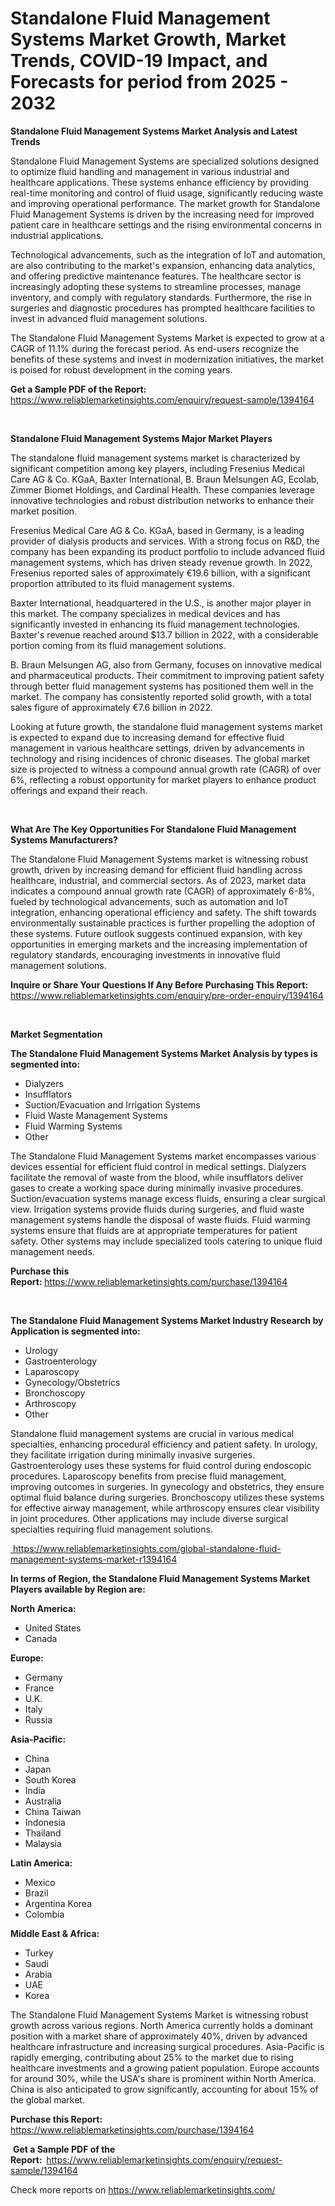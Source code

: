 <p><h1>Standalone Fluid Management Systems Market Growth, Market Trends, COVID-19 Impact, and Forecasts for period from 2025 - 2032</h1></p><p><strong>Standalone Fluid Management Systems Market Analysis and Latest Trends</strong></p>
<p><p>Standalone Fluid Management Systems are specialized solutions designed to optimize fluid handling and management in various industrial and healthcare applications. These systems enhance efficiency by providing real-time monitoring and control of fluid usage, significantly reducing waste and improving operational performance. The market growth for Standalone Fluid Management Systems is driven by the increasing need for improved patient care in healthcare settings and the rising environmental concerns in industrial applications. </p><p>Technological advancements, such as the integration of IoT and automation, are also contributing to the market's expansion, enhancing data analytics, and offering predictive maintenance features. The healthcare sector is increasingly adopting these systems to streamline processes, manage inventory, and comply with regulatory standards. Furthermore, the rise in surgeries and diagnostic procedures has prompted healthcare facilities to invest in advanced fluid management solutions.</p><p>The Standalone Fluid Management Systems Market is expected to grow at a CAGR of 11.1% during the forecast period. As end-users recognize the benefits of these systems and invest in modernization initiatives, the market is poised for robust development in the coming years.</p></p>
<p><strong>Get a Sample PDF of the Report:&nbsp;</strong> <a href="https://www.reliablemarketinsights.com/enquiry/request-sample/1394164?utm_campaign=2535&utm_medium=2&utm_source=Github&utm_content=ia&utm_term=22032025&utm_id=standalone-fluid-management-systems">https://www.reliablemarketinsights.com/enquiry/request-sample/1394164</a></p>
<p>&nbsp;</p>
<p><strong>Standalone Fluid Management Systems Major Market Players</strong></p>
<p><p>The standalone fluid management systems market is characterized by significant competition among key players, including Fresenius Medical Care AG & Co. KGaA, Baxter International, B. Braun Melsungen AG, Ecolab, Zimmer Biomet Holdings, and Cardinal Health. These companies leverage innovative technologies and robust distribution networks to enhance their market position.</p><p>Fresenius Medical Care AG & Co. KGaA, based in Germany, is a leading provider of dialysis products and services. With a strong focus on R&D, the company has been expanding its product portfolio to include advanced fluid management systems, which has driven steady revenue growth. In 2022, Fresenius reported sales of approximately €19.6 billion, with a significant proportion attributed to its fluid management systems.</p><p>Baxter International, headquartered in the U.S., is another major player in this market. The company specializes in medical devices and has significantly invested in enhancing its fluid management technologies. Baxter's revenue reached around $13.7 billion in 2022, with a considerable portion coming from its fluid management solutions.</p><p>B. Braun Melsungen AG, also from Germany, focuses on innovative medical and pharmaceutical products. Their commitment to improving patient safety through better fluid management systems has positioned them well in the market. The company has consistently reported solid growth, with a total sales figure of approximately €7.6 billion in 2022.</p><p>Looking at future growth, the standalone fluid management systems market is expected to expand due to increasing demand for effective fluid management in various healthcare settings, driven by advancements in technology and rising incidences of chronic diseases. The global market size is projected to witness a compound annual growth rate (CAGR) of over 6%, reflecting a robust opportunity for market players to enhance product offerings and expand their reach.</p></p>
<p>&nbsp;</p>
<p><strong>What Are The Key Opportunities For Standalone Fluid Management Systems Manufacturers?</strong></p>
<p><p>The Standalone Fluid Management Systems market is witnessing robust growth, driven by increasing demand for efficient fluid handling across healthcare, industrial, and commercial sectors. As of 2023, market data indicates a compound annual growth rate (CAGR) of approximately 6-8%, fueled by technological advancements, such as automation and IoT integration, enhancing operational efficiency and safety. The shift towards environmentally sustainable practices is further propelling the adoption of these systems. Future outlook suggests continued expansion, with key opportunities in emerging markets and the increasing implementation of regulatory standards, encouraging investments in innovative fluid management solutions.</p></p>
<p><strong>Inquire or Share Your Questions If Any Before Purchasing This Report:</strong> <a href="https://www.reliablemarketinsights.com/enquiry/pre-order-enquiry/1394164?utm_campaign=2535&utm_medium=2&utm_source=Github&utm_content=ia&utm_term=22032025&utm_id=standalone-fluid-management-systems">https://www.reliablemarketinsights.com/enquiry/pre-order-enquiry/1394164</a></p>
<p>&nbsp;</p>
<p><strong>Market Segmentation</strong></p>
<p><strong>The Standalone Fluid Management Systems Market Analysis by types is segmented into:</strong></p>
<p><ul><li>Dialyzers</li><li>Insufflators</li><li>Suction/Evacuation and Irrigation Systems</li><li>Fluid Waste Management Systems</li><li>Fluid Warming Systems</li><li>Other</li></ul></p>
<p><p>The Standalone Fluid Management Systems market encompasses various devices essential for efficient fluid control in medical settings. Dialyzers facilitate the removal of waste from the blood, while insufflators deliver gases to create a working space during minimally invasive procedures. Suction/evacuation systems manage excess fluids, ensuring a clear surgical view. Irrigation systems provide fluids during surgeries, and fluid waste management systems handle the disposal of waste fluids. Fluid warming systems ensure that fluids are at appropriate temperatures for patient safety. Other systems may include specialized tools catering to unique fluid management needs.</p></p>
<p><strong>Purchase this Report:&nbsp;</strong><a href="https://www.reliablemarketinsights.com/purchase/1394164?utm_campaign=2535&utm_medium=2&utm_source=Github&utm_content=ia&utm_term=22032025&utm_id=standalone-fluid-management-systems">https://www.reliablemarketinsights.com/purchase/1394164</a></p>
<p>&nbsp;</p>
<p><strong>The Standalone Fluid Management Systems Market Industry Research by Application is segmented into:</strong></p>
<p><ul><li>Urology</li><li>Gastroenterology</li><li>Laparoscopy</li><li>Gynecology/Obstetrics</li><li>Bronchoscopy</li><li>Arthroscopy</li><li>Other</li></ul></p>
<p><p>Standalone fluid management systems are crucial in various medical specialties, enhancing procedural efficiency and patient safety. In urology, they facilitate irrigation during minimally invasive surgeries. Gastroenterology uses these systems for fluid control during endoscopic procedures. Laparoscopy benefits from precise fluid management, improving outcomes in surgeries. In gynecology and obstetrics, they ensure optimal fluid balance during surgeries. Bronchoscopy utilizes these systems for effective airway management, while arthroscopy ensures clear visibility in joint procedures. Other applications may include diverse surgical specialties requiring fluid management solutions.</p></p>
<p><a href="https://www.reliablemarketinsights.com/global-standalone-fluid-management-systems-market-r1394164?utm_campaign=2535&utm_medium=2&utm_source=Github&utm_content=ia&utm_term=22032025&utm_id=standalone-fluid-management-systems">&nbsp;https://www.reliablemarketinsights.com/global-standalone-fluid-management-systems-market-r1394164</a></p>
<p><strong>In terms of Region, the Standalone Fluid Management Systems Market Players available by Region are:</strong></p>
<p>
    <p> <strong> North America: </strong>
        <ul>
            <li>United States</li>
            <li>Canada</li>
        </ul>
        </p> 
    <p> <strong> Europe: </strong>
        <ul>
            <li>Germany</li>
            <li>France</li>
            <li>U.K.</li>
            <li>Italy</li>
            <li>Russia</li>
        </ul>
        </p> 
    <p> <strong> Asia-Pacific: </strong>
        <ul>
            <li>China</li>
            <li>Japan</li>
            <li>South Korea</li>
            <li>India</li>
            <li>Australia</li>
            <li>China Taiwan</li>
            <li>Indonesia</li>
            <li>Thailand</li>
            <li>Malaysia</li>
        </ul>
        </p> 
    <p> <strong> Latin America: </strong>
        <ul>
            <li>Mexico</li>
            <li>Brazil</li>
            <li>Argentina Korea</li>
            <li>Colombia</li>
        </ul>
        </p> 
    <p> <strong> Middle East & Africa: </strong>
        <ul>
            <li>Turkey</li>
            <li>Saudi</li>
            <li>Arabia</li>
            <li>UAE</li>
            <li>Korea</li>
        </ul>
    </p>
    </p>
<p><p>The Standalone Fluid Management Systems Market is witnessing robust growth across various regions. North America currently holds a dominant position with a market share of approximately 40%, driven by advanced healthcare infrastructure and increasing surgical procedures. Asia-Pacific is rapidly emerging, contributing about 25% to the market due to rising healthcare investments and a growing patient population. Europe accounts for around 30%, while the USA's share is prominent within North America. China is also anticipated to grow significantly, accounting for about 15% of the global market.</p></p>
<p><strong>Purchase this Report: </strong><a href="https://www.reliablemarketinsights.com/purchase/1394164?utm_campaign=2535&utm_medium=2&utm_source=Github&utm_content=ia&utm_term=22032025&utm_id=standalone-fluid-management-systems">https://www.reliablemarketinsights.com/purchase/1394164</a></p>
<p>&nbsp;<strong>Get a Sample PDF of the Report:&nbsp;&nbsp;</strong><a href="https://www.reliablemarketinsights.com/enquiry/request-sample/1394164?utm_campaign=2535&utm_medium=2&utm_source=Github&utm_content=ia&utm_term=22032025&utm_id=standalone-fluid-management-systems">https://www.reliablemarketinsights.com/enquiry/request-sample/1394164</a></p>
<p><strong></strong></p>
<p>Check more reports on <a href="https://www.reliablemarketinsights.com/?utm_campaign=2535&utm_medium=2&utm_source=Github&utm_content=ia&utm_term=22032025&utm_id=standalone-fluid-management-systems">https://www.reliablemarketinsights.com/</a></p>